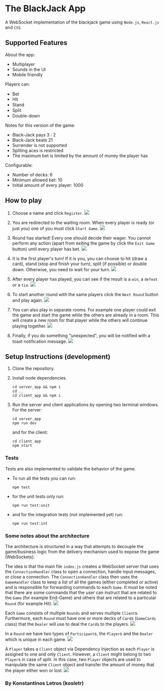 # The BlackJack App

A WebSocket implementation of the blackjack game using `Node.js`, `React.js` and `CSS`.
## Supported Features

About the app:
- Multiplayer
- Sounds in the UI
- Mobile friendly

Players can:
 - Bet <img src="client_app/src/assets/images/bet.png" width="15"/>
 - Hit <img src="client_app/src/assets/images/hit.png" width="10"/>
 - Stand <img src="client_app/src/assets/images/stand.png" width="15"/>
 - Split <img src="client_app/src/assets/images/split.png" width="15"/>
 - Double-down <img src="client_app/src/assets/images/doubledown.png" width="15"/>

Notes for this version of the game:
 - Black-Jack pays 3 : 2
 - Black-Jack beats 21
 - Surrender is not supported
 - Spliting aces is restricted
 - The maximum bet is limited by the amount of money the player has

 Configurable:
 -  Number of decks: 6
 -  Minimum allowed bet: 10
 -  Initial amount of every player: 1000

## How to play

1. Choose a name and click `Register`. 
![](screenshots/register_page.png)

2. You are redirected to the waiting room. When every player is ready (or just you) one of you must click `Start Game`.
![](screenshots/start_game.png)

3. Round has started! Every one should decide their wager. You cannot perform any action (apart from exiting the game by click the `Exit Game` button) until every player has bet.
![](screenshots/three_players.png)

4. It is the first player's turn! If it is you, you can choose to hit (draw a card), stand (stop and finish your turn), split (if possible) or double down. Otherwise, you need to wait for your turn.
![](screenshots/first_player.png)

5. After every player has played, you can see if the result is a `win`, a `defeat` or a `tie`.
![](screenshots/defeat.png)

6. To start another round with the same players click the `Next Round` button and play again.
![](screenshots/win.png)

7. You can also play in separate rooms. For example one player could exit the game and start the game while the others are already in a room. This will create a new room for that player while the others will continue playing together.
 ![](screenshots/two_rooms.png)

8. Finally, if you do something "unexpected", you will be notified with a toast notification message.
![](screenshots/wrong_bet.png)

## Setup Instructions (development)

1. Clone the repository.
2. Install node dependencies.

    ```
    cd server_app && npm i
    cd ..
    cd client_app && npm i 
    ```

3. Run the server and client applications by opening two terminal windows. For the server:
    ```
    cd server_app
    npm run dev
    ```
    and for the client:
    ```
    cd client_app
    npm start
    ```
### Tests

Tests are also implemented to validate the behavior of the game.

- To run all the tests you can run:

    ```
    npm test
    ```

 - for the unit tests only run:
    
    ```
    npm run test:unit
    ```
-  and for the integration tests (not implemented yet) run:
    ```
    npm run test:int
    ```

### Some notes about the architecture

The architecture is structured in a way that attempts to decouple the game/business logic from the delivery mechanism used to expose the game (WebSockets).

The idea is that the main file `index.js` creates a WebSocket server that uses the `ConnectionHandler` class to open a connection, handle input messages, or close a connection. The `ConnectionHandler` class then uses the `GameHandler` class to keep a list of all the games (either completed or active) and is responsible for forwarding commands to each `Game`. It must be noted that there are some commands that the user can instruct that are related to the `Game` (for example End-Game) and others that are related to a particular `Round` (for example Hit).
![](notes/server.png)

Each `Game` consists of multiple `Rounds` and serves multiple `Client`s. Furthermore, each `Round` must have one or more decks of `Card`s (`GameCards` class) that the `Dealer` will use to deal the `Card`s to the players.
![](notes/game.png)

In a `Round` we have two types of `Participant`s, the `Player`s and the `Dealer` which is unique in each game.
![](notes/participant.png)

 A `Player` takes a `Client` object via Dependency Injection as each `Player` is assigned to one and only `Client`. However, a `Client` might belong to two `Player`s in case of split. In this case, two `Player` objects are used to manipulate the same `Client` object and transfer the amount of money that the player either won or lost.
 ![](notes/client.png)

 ### By Konstantinos Letros (kosletr)
